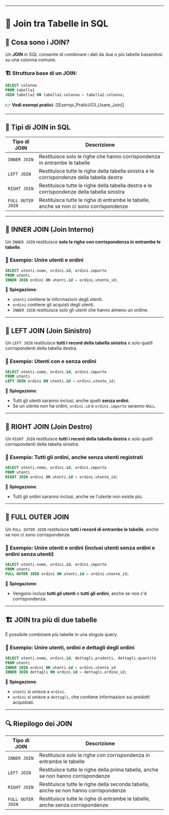 
---

# 📌 Join tra Tabelle in SQL

## 🔎 Cosa sono i JOIN?
Un **JOIN** in SQL consente di combinare i dati da due o più tabelle basandosi su una colonna comune.

### 🏗️ Struttura base di un JOIN:
```sql
SELECT colonne
FROM tabella1
JOIN tabella2 ON tabella1.colonna = tabella2.colonna;
````

👉 **Vedi esempi pratici**: [[Esempi_Pratici/03_Usare_Join]]

---

## 📌 Tipi di JOIN in SQL

|Tipo di JOIN|Descrizione|
|---|---|
|`INNER JOIN`|Restituisce solo le righe che hanno corrispondenza in entrambe le tabelle|
|`LEFT JOIN`|Restituisce tutte le righe della tabella sinistra e le corrispondenze della tabella destra|
|`RIGHT JOIN`|Restituisce tutte le righe della tabella destra e le corrispondenze della tabella sinistra|
|`FULL OUTER JOIN`|Restituisce tutte le righe di entrambe le tabelle, anche se non ci sono corrispondenze|

---

## 🎯 INNER JOIN (Join Interno)

Un `INNER JOIN` restituisce **solo le righe con corrispondenza in entrambe le tabelle**.

### 🔹 Esempio: Unire utenti e ordini

```sql
SELECT utenti.nome, ordini.id, ordini.importo
FROM utenti
INNER JOIN ordini ON utenti.id = ordini.utente_id;
```

📌 **Spiegazione**:

- `utenti` contiene le informazioni degli utenti.
- `ordini` contiene gli acquisti degli utenti.
- `INNER JOIN` restituisce solo gli utenti che hanno almeno un ordine.

---

## 🎯 LEFT JOIN (Join Sinistro)

Un `LEFT JOIN` restituisce **tutti i record della tabella sinistra** e solo quelli corrispondenti della tabella destra.

### 🔹 Esempio: Utenti con e senza ordini

```sql
SELECT utenti.nome, ordini.id, ordini.importo
FROM utenti
LEFT JOIN ordini ON utenti.id = ordini.utente_id;
```

📌 **Spiegazione**:

- Tutti gli utenti saranno inclusi, anche quelli **senza ordini**.
- Se un utente non ha ordini, `ordini.id` e `ordini.importo` saranno `NULL`.

---

## 🎯 RIGHT JOIN (Join Destro)

Un `RIGHT JOIN` restituisce **tutti i record della tabella destra** e solo quelli corrispondenti della tabella sinistra.

### 🔹 Esempio: Tutti gli ordini, anche senza utenti registrati

```sql
SELECT utenti.nome, ordini.id, ordini.importo
FROM utenti
RIGHT JOIN ordini ON utenti.id = ordini.utente_id;
```

📌 **Spiegazione**:

- Tutti gli ordini saranno inclusi, anche se l'utente non esiste più.

---

## 🎯 FULL OUTER JOIN

Un `FULL OUTER JOIN` restituisce **tutti i record di entrambe le tabelle**, anche se non ci sono corrispondenze.

### 🔹 Esempio: Unire utenti e ordini (inclusi utenti senza ordini e ordini senza utenti)

```sql
SELECT utenti.nome, ordini.id, ordini.importo
FROM utenti
FULL OUTER JOIN ordini ON utenti.id = ordini.utente_id;
```

📌 **Spiegazione**:

- Vengono inclusi **tutti gli utenti** e **tutti gli ordini**, anche se non c'è corrispondenza.

---

## 🏗️ JOIN tra più di due tabelle

È possibile combinare più tabelle in una singola query.

### 🔹 Esempio: Unire utenti, ordini e dettagli degli ordini

```sql
SELECT utenti.nome, ordini.id, dettagli.prodotti, dettagli.quantità
FROM utenti
INNER JOIN ordini ON utenti.id = ordini.utente_id
INNER JOIN dettagli ON ordini.id = dettagli.ordine_id;
```

📌 **Spiegazione**:

- `utenti` si unisce a `ordini`.
- `ordini` si unisce a `dettagli`, che contiene informazioni sui prodotti acquistati.

---

## 🔍 Riepilogo dei JOIN

|Tipo di JOIN|Descrizione|
|---|---|
|`INNER JOIN`|Restituisce solo le righe con corrispondenza in entrambe le tabelle|
|`LEFT JOIN`|Restituisce tutte le righe della prima tabella, anche se non hanno corrispondenze|
|`RIGHT JOIN`|Restituisce tutte le righe della seconda tabella, anche se non hanno corrispondenze|
|`FULL OUTER JOIN`|Restituisce tutte le righe di entrambe le tabelle, anche senza corrispondenze|
